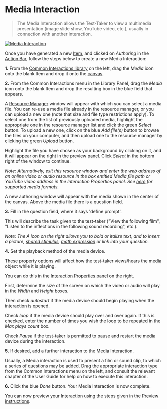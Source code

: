 <!--
created_at: 2016-12-15
authors:         
    - "Catherine Pease"
--> 

# Media Interaction

>The Media Interaction allows the Test-Taker to view a multimedia presentation (image slide show, YouTube video, etc.), usually in connection with another interaction.

[![Media Interaction](https://img.youtube.com/vi/kyIOzLQJVPA/hqdefault.jpg)](https://youtube.com/watch?v=kyIOzLQJVPA&rel=0 "Media Interaction")

Once you have generated a new [Item](../appendix/glossary.md#item), and clicked on *Authoring* in the [Action Bar](../appendix/glossary.md#action-bar), follow the steps below to create a new Media Interaction:

**1.** From the [Common Interactions library](../appendix/glossary.md#common-interactions-library) on the left, drag the *Media* icon onto the blank Item and drop it onto the [canvas](../appendix/glossary.md#canvas).

**2.** From the Common Interactions menu in the Library Panel, drag the *Media* icon onto the blank Item and drop the resulting box in the blue field that appears.

A [Resource Manager](../appendix/glossary.md#resource-manager) window will appear with which you can select a media file. You can re-use a media file already in the resource manager, or you can upload a new one (note that size and file type restrictions apply). To select one from the list of previously uploaded media, highlight the appropriate one in the resource manager list and click the green *Select* button. To upload a new one, click on the blue *Add file(s)* button to browse the files on your computer, and then upload one to the resource manager by clicking the green *Upload* button.

Highlight the file you have chosen as your background by clicking on it, and it will appear on the right in the preview panel. Click *Select* in the bottom right of the window to continue.

*Note: Alternatively, exit this resource window and enter the web address of an online video or audio resource in the box entitled *Media file path or YouTube video address* in the Interaction Properties panel. See [here](../appendix/glossary.md#media-formats) for supported media formats.*

A new authoring window will appear with the media shown in the center of the canvas. Above the media file there is a question field.


**3.** Fill in the question field, where it says 'define prompt'. 

This will describe the task given to the test-taker ("View the following film", "Listen to the inflections in the following sound recording", etc.).

*Note: The A icon on the right allows you to bold or italize text, and to insert a picture, [shared stimulus](../appendix/glossary.md#shared-stimulus), [math expression](../appendix/glossary.md#math-expression) or link into your question.*

**4.** Set the playback method of the media device.

These property options will affect how the test-taker views/hears the media object while it is playing.

You can do this in the [Interaction Properties panel](../appendix/glossary.md#interaction-properties-panel) on the right. 

First, determine the size of the screen on which the video or audio will play in the *Width* and *Height* boxes. 

Then check *autostart* if the media device should begin playing when the interaction is opened. 

Check *loop* if the media device should play over and over again. If this is checked, enter the number of times you wish the loop to be repeated in the *Max plays count* box.

Check *Pause* if the test-taker is permitted to pause and restart the media device during the interaction.

**5.** If desired, add a further interaction to the Media Interaction.

Usually, a Media interaction is used to present a film or sound clip, to which a series of questions may be added. Drag the appropriate interaction type from the Common Interactions menu on the left, and consult the relevant chapter of the User Guide for help on how to execute this interaction.

**6.** Click the blue *Done* button. Your Media Interaction is now complete.

You can now preview your Interaction using the steps given in the [Preview instructions](../items/preview.md).
